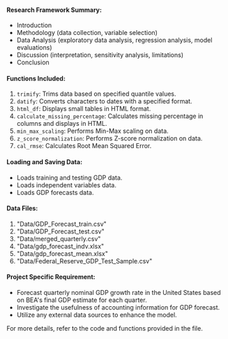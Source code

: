 

#### Research Framework Summary:
- Introduction
- Methodology (data collection, variable selection)
- Data Analysis (exploratory data analysis, regression analysis, model evaluations)
- Discussion (interpretation, sensitivity analysis, limitations)
- Conclusion

#### Functions Included:
1. `trimify`: Trims data based on specified quantile values.
2. `datify`: Converts characters to dates with a specified format.
3. `html_df`: Displays small tables in HTML format.
4. `calculate_missing_percentage`: Calculates missing percentage in columns and displays in HTML.
5. `min_max_scaling`: Performs Min-Max scaling on data.
6. `z_score_normalization`: Performs Z-score normalization on data.
7. `cal_rmse`: Calculates Root Mean Squared Error.

#### Loading and Saving Data:
- Loads training and testing GDP data.
- Loads independent variables data.
- Loads GDP forecasts data.

#### Data Files:
1. "Data/GDP_Forecast_train.csv"
2. "Data/GDP_Forecast_test.csv"
3. "Data/merged_quarterly.csv"
4. "Data/gdp_forecast_indv.xlsx"
5. "Data/gdp_forecast_mean.xlsx"
6. "Data/Federal_Reserve_GDP_Test_Sample.csv"

#### Project Specific Requirement:
- Forecast quarterly nominal GDP growth rate in the United States based on BEA's final GDP estimate for each quarter.
- Investigate the usefulness of accounting information for GDP forecast.
- Utilize any external data sources to enhance the model.

For more details, refer to the code and functions provided in the file.
